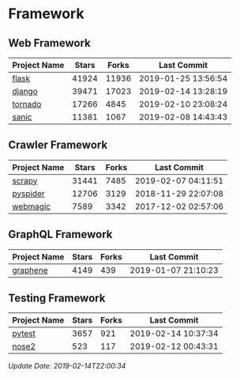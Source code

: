 # Framework

## Web Framework

| Project Name | Stars | Forks | Last Commit |
| ------------ | ----- | ----- | ----------- |
| [flask](https://github.com/pallets/flask) | 41924 | 11936 | 2019-01-25 13:56:54 |
| [django](https://github.com/django/django) | 39471 | 17023 | 2019-02-14 13:28:19 |
| [tornado](https://github.com/tornadoweb/tornado) | 17266 | 4845 | 2019-02-10 23:08:24 |
| [sanic](https://github.com/huge-success/sanic) | 11381 | 1067 | 2019-02-08 14:43:43 |

## Crawler Framework

| Project Name | Stars | Forks | Last Commit |
| ------------ | ----- | ----- | ----------- |
| [scrapy](https://github.com/scrapy/scrapy) | 31441 | 7485 | 2019-02-07 04:11:51 |
| [pyspider](https://github.com/binux/pyspider) | 12706 | 3129 | 2018-11-29 22:07:08 |
| [webmagic](https://github.com/code4craft/webmagic) | 7589 | 3342 | 2017-12-02 02:57:06 |

## GraphQL Framework

| Project Name | Stars | Forks | Last Commit |
| ------------ | ----- | ----- | ----------- |
| [graphene](https://github.com/graphql-python/graphene) | 4149 | 439 | 2019-01-07 21:10:23 |

## Testing Framework

| Project Name | Stars | Forks | Last Commit |
| ------------ | ----- | ----- | ----------- |
| [pytest](https://github.com/pytest-dev/pytest) | 3657 | 921 | 2019-02-14 10:37:34 |
| [nose2](https://github.com/nose-devs/nose2) | 523 | 117 | 2019-02-12 00:43:31 |

*Update Date: 2019-02-14T22:00:34*